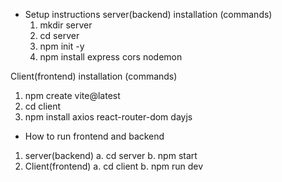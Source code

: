 - Setup instructions
server(backend) installation (commands)
  1. mkdir server
  2. cd server
  3. npm init -y
  4. npm install express cors nodemon
     
Client(frontend) installation (commands)
  1. npm create vite@latest
  2. cd client
  3. npm install axios react-router-dom dayjs

- How to run frontend and backend
1. server(backend)
   a. cd server
   b. npm start
3. Client(frontend)
   a. cd client
   b. npm run dev
